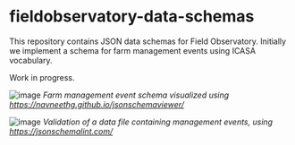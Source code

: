 # fieldobservatory-data-schemas
This repository contains JSON data schemas for Field Observatory. Initially we implement a schema for farm management events using ICASA vocabulary.

Work in progress.

![image](https://user-images.githubusercontent.com/60920087/202477076-e5a7822f-7c86-4e7e-a6cf-add2cbb38b3e.png)
*Farm management event schema visualized using https://navneethg.github.io/jsonschemaviewer/*

![image](https://user-images.githubusercontent.com/60920087/203805362-5859b478-27f1-441b-be8b-cff8983075a1.png)
*Validation of a data file containing management events, using https://jsonschemalint.com/*
